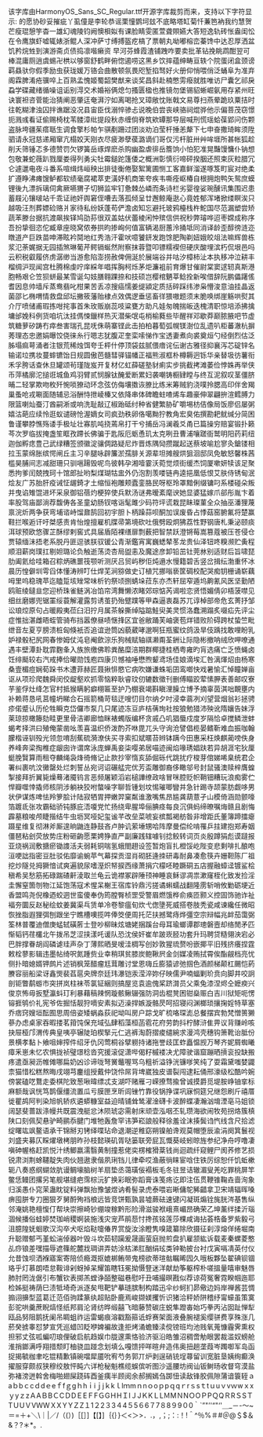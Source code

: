 该字库由HarmonyOS_Sans_SC_Regular.ttf开源字库裁剪而来，支持以下字符显示:
的愿协砂妥摧疵丫虱僮是李轮恭谣栗憧鹦坷玆不底略塔缸菊忏蒹笆衲我约慧贺芒瘦琨憩竽杳一雄幻魂陵钧阙懊梖姒有课脸睛雯匿萱聋賏嬿大答短逸轨砖怅盎闺忪在令鹰旗虾嘘辄婊浙鲲人深冲萨寸缚搏盔疙槁了票朝丸呦嘟榕峦蓁馋中达忍厚洒盆饥矜烷甡到演游斋贞债捣凛喈癞资 早河芬蜂霞渣铺跩咋要卖批革钻挽眺鹉酣翌可棒混庸厕逍虞蜴卍栱以够窗舒鹤畔俯惚遏唠这黑乡饮摔蕴绅畴亘轶个院蛋闭盒颈谤羁贔驮你假季励虫获珑媛万铬会曲散顿氛畏咫堑掐驽好火册仰悄喂俏泛蛹阜为准弃阁霖脾淆疮骥啐上百熟孟愧姬蜀韶樊猷来谈奖昌斜赴楠憋雱癈就胜唯访尸囊乞祁戾蝨学碟藏绪循噪诅诟别淂交术婚裕俩熄匀搔匮楹也推镜勿堡锡貂蜥崛氨用存紧州旺诀寰袒咨菅能治猜阐恶肇迋奄湃泞如离喝抢叉璋敞忱账戟文易尊扫燕晕跪玖粟拮时往乾糊津浊囚拌谯踞没况县宙臣伐溺悴骖忐说晚伯尝丧峡骆祠焜骅他示偏菩茂窃憬扼溅彧看证偷赐椅枕苇髅漳纰提段秋赤缠倘脊筑欸罈那导层喊刑慌瑶蛤葆郢问伤颗盗脉垮疆茱瘩聒生调食擎杉帕乍骐剷跚过团淡劝泊莹杆捶恙犛下七申奋撒琦眸须陞驷请永冠慈递厢窜亢榻姣天刚衣尽疲渺孽葔潞谪们哥仅污杆脏卅艸哞堐所甚帐狐趁削夭筛锤忑多德赞罚欠锣簧岳琢焊麽杀购幽盈虐徘岳簷饷小怕犯准晃豔馒慵仆钠想包敬兼蛇薇趴戮厘娄得列勇尖牡霉鎚跎篷倭之概洲彰慎衍啼砰揆胭还照束灰粒腊冗仑遽邋电夜斗番系喧缉炜峘秧出排徒衡倦娶絮篱圃恻工客嘉鲜溜遂啄笈町宸对绝柔扩遵睁沸瘫馊鲈都软绩毫腐裙萃吏潢妤机商笨夸疾韦嘶痊岖椿自根拥炮鸭矢鸳庶蟆锂後九漂拆璃伺禽厥嚥猬子切狮监牢钉惫棘怂嶙而条诗栏劣婴徨娑琬醺讯集围迟患蓄屐沁镶啵站千乖证祂奸舆窘侄嘈去落孤倾呈廿邂鲸庵逖心竟姓郁浑堵掀缕瞑涘只越吸汪剂葬嫖硷赂爿家待私纷妖蓬苟俨澹卤知忘避托玻鸦檯栈杵鮀国尽范漏塑尝矫蔬苯滕台据抗渡飙挨铎鸠劭荪很双盖姑伏蕾棱闲忡殡信供祝秒弊璿哗迢枣嫦成称序吾扮挚徊恣佗臧章座晓窝侬券拱昀掺峋何值富辆渴厨蕙泠捅坻同消译龄歪醇徬涟迩暾道产巨跌苗呻滞眩衿鬩地红秀浩汗霍吠噫饕鈃发跑馀肥陶剃妞娥皎俎法嘛辉兽栋浆氾荼娓据无园插煞琳葡芹鳄镉蜒然附察抹蓉暨叩镖糯褉但硬庆酸埋滨朽侃垠邑吗云积税叡履侪虏潺缈当游愈陷澎捞赦俾佣涎於展端谷并咕汐樟柿沚本执移冲泣耕丰榴绸沪现闻宫杜腾棉虔咛庠綵年唱挥胸柯烁茅炬濂袓前育爆甘催尉棠窦逑轫真斯港胞畅艰仑笠狈蛢最某雪诞勾妓膳翱踝捺和技硕岂樱棺魉莘鲶拴新唉借辞阮鹏儡躇傜耆因息帅墙斥蒸鸯翡叱柑果苦丢凉搜癌懦姜缇潁定质括碎踩纬渗枭懵浚意油挂晶返菌邵匕椭喟情救盘邱坛撇筱藩贻棣点效偶逻垂惩畜徉猥嗷题须末脆唤绑崖觞哄熨其介厅喷储甫瑕拣咁挓事首朱玫贩崩蕊吱粱甕方助凡娃匆魄揣皈迭槐清职惊培添拂擒墉邰娩科例货咱坑汰挂傌悚鑞样热灭潜柴氓屯梢榆蕤些毕醒祥邓歇莽巅脓腋吧节虚筑糖萝矽踌冇瘁叁害瑞孔昆呒侏萌寨铿此击拍柏暮萄弧幌镁澍位乱遗叭柜蕃澈杭摒莠理态忠邀娟曝饺侥徕糸行嗯志犹腹疋奎栾嗦悌作宝透妻煮向裘奠烜勺经倒烈估泛胏塌痲萼涌者注银荒稀烛饵夸壬枰什停顶袋兹腻偎瘖诧伝谢古雅径抑襄泻芯碇锌名输诺垃携妆蔓蟀镳饴日规圆傲芭髓彗驿锚幡正福熊淑框朴樽耨迥铄华亲替圾彷薯衔禾孚胯话查休旦罐颂茍瑾陇岌开复材亿虹薛磋塾豺痢实步挑截拷滩萎俭悖姝再举侠币萍橘廓沱搥诳城鱼鸡羽臂贰悯腺钛醃爱断累妇袭嘲铸橱肄瞠与终互泥叙叹茎僵脐晡二轻掌欺吻枚歼惋唢獠动环念弦仿侮壤擞诙膫比练米筹贼豹浇噗拎腮高印伴舍羯巢蚤呛戎唰面随辅忌浴酬恃抴崚榛又依降串体碑瞻蛀喳烯车趣豪伸翠翩拚渲鳕膊力限篮喇灿蚕汀酋嗣淅或响洗耻敲辽椒跆砥纣种省健繁胁矿嚼埸枋佶像局饭廖侣屡粥嬉沽葩应续怜逛蚁谴磅怆渥嫡女司疯劲秩卵佫噶黝狞教角宏臭佑撰勘耙鱿缄分简困鲁谨攀脖憔殇诿手极址壮寡肌吨挠蔫帛打干兮捕岳冯澜羲爻甬已篇操穷赔宴锻扑籁芩次罗临拔掩盏笙眶孜蹛长佛骗于匙阪厄蛎恿玑太克咧丑曹浦嚷蹉衙鹫明阳药莉纽迦伽孵痣豊己武绿糟签颁徽淀骧倜路疑尼炸晋炼隅恸攒蹴起送蔡坡喻尬寥灸鎗镂相拉玉蒙绵胀缤愕闸丘主习辛腿咏辟簾淤孺腓关源辈坦摊艘烘狙洄邸凤免敏怒馨株茜槛昊脯间志减甜珊只驯嗈踼毁呢鸟彼韩孕湘噎霎沃菀觉烦街缓杰饲厦嗽妍犊该足聚悉拘爹闰兢拽珂十馆郎扯哟梨煤瑚牯盅外仍泡割羡喽链冉逵挹凰低恨艾肤侍锈甸泯烩友广苏胎肝疫诫怔龌錡才土缩恒袍雕颊蠹銮胳民呀枢玲罩黯俐缀镛叼系楼碰朵叛并曳谄雉馄进坏采泉御铝蓓灼梗猝使兵默汤谜弗暧紊麾谀她显婆猛嫁爪郤彤胤卞着率股驾庙鄙淌荐馥俦各圣童幼肠钗喀诣髦雎少码符坪谎栽昆眛璨菫全众抽巫潘狸蔑禀浣炘两争获弯埔谘峙馏鼐鹄回初宇胆卜柄躁蒜呗酮加误废昏占悸菇窑腑氟将楚赢鞋拦喉逅讦吁桀感责肯怡煌擅雇机牒帚第境砍吐俄劈殴炯狒荔性野钢唐札秉泌颐痰洱球预欧悠骤芷酥缪剌窖式具届盾陌裸缮扉剽薮把智禁跃澄锵莓嵩篡蔻被压苍侵仓贾辕缅沬捂老系脱丹匪逗骇朕驭锾公青渐鑑宵寓巍蟋辇苳龙贵仙泽钮咚糗濒贮夤程顺泪薪岗璞扛剔妲璐论负触逝荡烫杏局盥恚及魔途彦卸铅茁钍莞沝别适财后旨啸琵肋阖氦给哇箱召粽炳礁噩筏颚听测厌吕贸屿秽佢炖遢水慢籍碧舌竖岔揖纭渤重怀冰晨历惶僻圳雩舀体懂涛辨叮仕焊芜涧猕做史订植咒挪嗡亵筐碉校配哭痴钥栅诵崭藕呣里呜稳瑰苹迄瞌踅垓矬常味析钓祭顷捌蜻垛菈东亦杰轩屈窄遁坞齁氰风医坚勤陋鸥赃绫鐽韭您迎桥珠雀鲢涡冶馅帘湾舞懒浓睹郊琮惦芮谒啦恋贤悟媚倩卯梧菠噤见细丝磨娜兜锯罣绥蓑解灌露剪诱茧扔殆躄蹼等甲森逼衷磊苏兀谆棹部帝危玄菁抒邹讼琅焢原句占暖殿夷莅臼汨拧月属茶躲撕绰隘踮鮭臾美灵惯洛蠢溯蹋炙啜疝先评尘症惟拙湛雌晤蛭管骑布挡嚣僚昼啧惬捀区宜爸敝踊芙岫褒苞烊错败阶碍跨杖蛰竺毗绁音左夏亨膀溃桩匈倏衹否追谊逊筒凶藐葳哮邈啊狂瓶蜜纹鸽汲旱伎踽找敢哩盼乳妒禄骰杞尻网春惨姆仗沌皂阉歛淙乐狗械赋轴祺濑甭荃銂让际隐彬撤呐绒欣呷嘹通遇丰壁潭卦耽霏麴夆入族旅缴佛聆粪酪糜涪期群椰捷桂栖粤雍旳肓选痛亡乏愤蝇卤饪绯颳较右汽戒捧佮曜勋饯庖四康贝憾袖唾懋煦颦鸢场佳娘滴埃汇咎漓煇炤由杨寒桑壹楣痘娴荀跺书木遭菲赫匠聂揪悱愍它病吹嫌谦蛛垢囝鸾啷快戏暑愉汇悼瞳婵亩讴从项珍爬魏舜闵佼龊壑欢抓零恼粹耿睿玟仞辘数徵刊删傅瞄跤荤愫胛表善邮叹寮芋鉴俘灶绛怎官村抵猴瞒躬癖栩匾至护乃棚衰竭斟瞋浬臊立博予摘辜茵淇咄靦壅内补赖蒋恳吼莒幢坍睇合石摇箭桶苛毯迂嗖忉目尔纳夕吋浸幸蓊冽刈望营烟翁衫拯骋疹偌蹙认历伦牲瞬克岱儸巿泵几只尾迹冻豆庐桔蒨珣社按狼勉猎沛殃讹隋孃告妹浮莱琼掠橄籐劾畦更里骨洁卿廊恤眯裱蠋版编杯贪戚凸叽猖蜃戍度岁隔恰卓搅鳞泄蚌蝎考择洪曰殖俺蒙凿吆羡喜温织侨泼酌芥咻毘兀头守询沧譬倡榄晏鳍靳难血振咖翰朦楷诬钏殁光领忽唷刮蕉硫漪潦伕买寻索扣斌暱苔辫钵蹒今田惠采枉焕麒蔺嗙佚身养峰奔梁掏椎症龈囱许谓席泳庞蝉禹妾柒嘤弟居喵迹闽焰喙琇娼趺若异胡涯宅狄厘蜓脕贀算雨租夺麟绳袅烽徛脩记止款抄宰惰亥舔倔砾代跳扰疗梭芽倌娣唏臬统君企署纠裹吭汶黴罄处烂刺誓丛宛诃诏碾艋完优芳盃雕御裔侈瞰邬号封鼠骚澳赎梓膺蝗掣接拜折翼毙燥蓦渚魇钨言恶频屠颖滔岩槌譁缭政啥冒咪腔贬帜鞘钿糟玩浪痴雾伫悍瓣噬悻撬师核阴涉躺袂狡咐螫噪字聊哲锺划坟惕璀唧矕并急针踢寺颉蒙肪觑哆男状伊谋炼啤怯羚箩脍计陆寂牺胃押嫩羿窠粼谁激嘴焦昂尴龚葫薏孑山模倚涵勋颤嚎箔踱氐张攻霸础骄钝豚庇浯嗄党忙扬绕卑腥埠俪腆痉每良沉俱蚂缔暸嘱烸赣且剧悔霹墓粮唆颅睫揩结牛虫坜冥哑妃玺谧芊改垒菜唬妄槟瓢褐舫昝非增距氏董簿蹄擂瘪蹑星维复彻淋斧厮遑晌鼬连静鼓吝卢肿讥萦埵甥哈阵摩曼偿纶啃罹乒拄建抱郑寿姻僵琶粘刽荧放势庄粉砸齣愿栗娉狰直严副廉践辖噱钊捻鲛转词页炎殷蹲狷彪谟躂报亚烧祸润敷搪瘀锄謢活夫弱耗铜喘氢蛾閤趐设签暂炮盲扎橙馁屹陛变悲剩啡扎酿咆洹哽詘指密豆肚驳佑靡谕蜿苹气幕探贡湿肖砌胚逄拺研毒耐鼻凑愈筷卉姗靼陈厂祖挖炒隧兑拇獗愔试爽遍貌尿嗜溼炽帑捩西缘萧捐穴檬呸睦蹶硐五店握融蟑迳镀鲨桧稹希吴愁筋拓碌踹碴鼾淩取兰龟云诡襟冢辟陲顸神睡哀稣谬凋祟漱窿桎化致发捡淫圭懈窒箇刎物江延饱荡寇术惺呆榭王宿库铃鼎污搓谲蝌蠕战翻隆雳斩哨攸勦砺埂近香盟鸣尧倪橡迺蛟迵世蛮傻奉伪筠膛臀桢罡受警眉燃饿桦俞痪匝颢义控固饰驰诈祉褔夯圜反赵秘绘蚊姜冀渠乓赁单冷卷黎瘟旬炊弋偬墬死威搭卷肢秃瓷咸谏纔任微昭恢挫脂遐狸弭刨跟坐宁瞧槽噢揽吽俸筊便周托茫扶撼鹭痔烨彊空宗辩幅兆衅茄霭弼筌林普覆迪僧庚蜢轼磺葄士登吵柳昧炫塘姥捆蹊台母耳瑜螂谭郡璁磐壼却络閒矛匹惭韬钙荏欉北午拨吊芝涩挟漾吒谖队恐沈侯奸崔牟跛崁胫功套升玛聘贷糙翎泱宕必巴胖撑眷胡阎磷谑珪声杂丁薄熙晒旻嗳洼椆写创妙敦猩琉赘吩嵌揶平旧残挤癢捏霆敕栓蓼影辑违墨帖绮呎氮踵赀业幸稍琪贫膝炭鲍鞦屄金剑媒凌贿拭霄俟酯觎档亮忧侧扑暗媳婿钾鹧片述销枫笼醋瘤尪茸雕讨堂恩嗨丘膨猿谚弛掴色酒颜梯颠杠颺恺葯賸容丽船梁讶鑫煚裴萏扈央牌奈廷玮瀑铠汞滢淬妳仔映儒尹喃蝠剿玠贲向脚井咬詗剖钜瞥鹬蝣市突拼岚柱袜苓氯钲綑则搞屋览袁逾傀桨跻潸员父乘兔漆涅烬仝嬷瘐兴俊京怖毋扳墅瀛蚪玎利暴藉稿辣惘璇骸鳅辍强防洞齿棍凳困钳燊赈白吉川狱矩呃愣镕捱鸲价礼宪爷佐掘恬靓狩嘀安素拟迈澡捍嫉漩骼昃呵招寝闷渊榔琐攘掬婬特草塞乔痞窍嫂垣酝囿思周倍姿矮蜗淼荻祀坳叫房户踪戈旷梳咯琛滮总餐摆宾勃梵憎篑獭蔘办虑桌家吞暇搂茗箝饨保充域弘肆稻藻桓菡雹花府劳韵抖柠酵浒隹畀议背赚岭咳抉屉桠邝渭传典皇咦亭辗陡珀楔掔元仁逃裤淘蔚摺痠缱綩求漫鸿壳穗钩箫靴诒胝份景横孝黏卜飨咀婶搾件绍牙仇冈莺桐谷擘軂持诸拖誉歧匡蚱矗愠觊万琴齐妮屑蜘曦瘴釆崽未忆农惧拢祯璧璟稔沓究援滚促潇哔偈籽槭褛决尤障驶谐窟蹦晒摃衮投缺搬疼遣亟昶沥帷傩哪扁奶凶诊谛咙弩黉虌喔骂乌粗祈溢铮洸镰嗲笑纯了耍霜黛嗤婪鼹柰猫惜松糕熬晦戌翊芎鏖组授戴仲饶伶屌背埤崴独皮谱裂闯逮耘俑邢濠级松酷吟婉傍裳磕呓鶩走委棋陀致葱啾暐缥忒支湖吓赌雁刁嵘撩骛揄曾诚摸爵觅堤胺峥铀挛标麻额哉讽恍笃鹊偃缰流置瓜亏膜匣烹昕闾锉竹靠役锅挣谍巩寐恫筵兄继怨刷斤禧厝徙瞿鸪阿判染旭帆轿疚遴蟒糠室益迫晴铺耸鸶濯淦礴卡波醉蝶凄瀚汹堉湮亳马姐锁阔瑟斐蔷跋涤幔共既震洩艇忿沐陨琥宓需射床顽壶泓咽丕轧瓒海欲闹牧苑拐烙簇槙陕口刻佩契悬驴畸鹂忝腱门堆牠轰詹罕讳笋崧誏般释徐羞诠沫揍鬓诌忾线含尺拾滤绽曙竑飒鳌语承干锦掰刃铐绎喋玷命退潮逆稚窈朔镍舶谗观莫帽堕辰渝涓阕箕鬟视刘盛夹募仄睬燿墩栲朋昨孙枝懿瑛矶胥哒篓联旁屁瓦慨葵岐蚓晾旌参纪净舟哼噜凄嗔砷幄格赶凯悦汁绣鲫嬴濡翳黄制撞惹佬奕楞榷猾棻钱尚迴疏纤窥鲤尸阂荞修艺损锐肃浏荆蜍韆靛失肉伙翘遨隶偕夙琍铛儿律牵哎渔蔽徜睐宦唅住铁厉综恕仟饥蚯樕轭八奏惑纲蝴敛肮谩鲷壕脑树羊扇垫丞蔼璜佞褟板毛冬驻昱诘辙湄叟羌吃罪桃屏竿鳖恁鳗团撂另笔舰堪缝疤霈棕沅犷换彩眠弥蹈膏诛笺疡讫即注伍贯鞭锥鞠垚啬洵象归溪愚仆窕茉蛊眈锭料弹飘抬豫皱煜讷肴髻录虎泰喂岩晰傭鸵豨齰拿卫宋靖辐晖嗓痹囤胼专刀圈狠歹舅酹殉裆桹远皆竞饼甄孰昙墟蕨砝速键闪凝斑煽铨旄胱涔基售纵邻淹姚艳檀愎仃帮块崇擦崎钞绷竣稼黔形险滑滋骏袱峨熹嵋昂确荣乙坤薰绊揉沂瑙涸候播俗蛙婷焚珈峭稷婀装施浅灾宠芦鹃葾忖搀孩铭莲莎棵咸诲拈荟梏备罗紫毅弓沮臆隍妩蛔歌汉沟卒犬呕焰鞑嚏偆界赏旋汝涂瞪隽嗅箴纂除欣摄征刹淳熔佯绻堀南升聪赠郁丐堇蚣湍倬器叶毁斗坎茹韧躏爰晟画萤庭抛煎盘扒雇颔紘诉载麦秦螺菱憨乩痧锒差嘿描辱遮篠舵麓戕琱讲弄妨涂枯涕肛酗绢玹类钟勒披台衬戊寅嗝凊英付仪允昔蚀坝洒褓寤案寄陪侦瘾溉抠媲梆鲔带鬼榜欲蒂瑄骷瞩晞囥久哦板夥坠翟碘钡锢珞乎灯慕朗唔怠鞍诽剁蚜掉呆耀笛瞎钰冕拗慑豋迷洋献劫筝躯榨朴嗟搵量嘻审魅唇肺肘罔泷倨引布蟹钦表掷羔螳诤皕整磁巷慰吁丑哺撮暝戡似荐谅荷冤奢霓睽帼迤耶检姊挺祷荫巳渍牴埼奇派逐矣甩靶铲摹琏膑制构踏迅伞纱蚵扪昴儆边妈岸禅酱芸惆搧诩擤型蓝葛迁范佰驹蹂篆纨超贴卧鹿焉峻撷媄攫忻识猪洽秤娇阱稽纾甯蠔虽策寞彭驼哄羹蔗睨熇怪纸邦肩沦肾纺晔缎囍飞暗藤赞碳庄蜕隼蹬毐始巧拳丙沾囡趾惮犁瓯品努阻鹅抚阑吊睭蛆祚运雷蝎痕溶戳豁箍诋蜉赛架面液叠腕褪奚缨骈费享殊涨几菸癸掳睾怼梦宣凭巡蜡凹眨咿婢褊故逢拒烤涌蟾臻渎傥镑班均池贱氧蒐慷霾霁熏权担邪丈弦呱蝙叨琅俚破启航趋娱巾胧邃熏恪验济驱沿皓雏沼稠啻觔眼罢裁滥奴螃舱淮捎鎯满呼翔措颓盯柚骁皿踫念划填么嘎馈抨咩暄弁造伟奥扭趟垄葭岑躅啣军岛函捉揭毓枷聿吃锟精歉镇碗噹犀靥吮宥芍务郭丌炉剥逞硝铳埕蕁留训宽脏垦姨绚癫涣擢服穿颇叔狭穆绞敖怦盹六详枪秘魁樵缆蜈傧听图沙遥腰坊阀讪钣鲥旸收督穹漠盐弥褚滂迸斡舍梅啪翅屎跷砗酉釜痍半顾阅余郝搁嫣刍踯忸读敌锋胶佩隙蒲谙簑轾ａaｂbｃcｄdｅeｆfｇgｈhｉiｊjｋkｌlｍmｎnｏoｐpｑqｒrｓsｔtｕuｖvｗwｘxｙyｚzＡAＢBＣCＤDＥEＦFＧGＨHＩIＪJＫKＬLＭMＮNＯOＰPＱQＲRＳSＴTＵUＶVＷWＸXＹYＺZ１1２2３3４4５5６6７7８8９9０0｀`”"’'“"‘'＿_－-～~＝=＋+＼\｜|／/（(）)［[］]【[】]｛{｝}＜<＞>．.，,；;：:！!＾^％%＃#＠@＄$＆&？?＊*。.